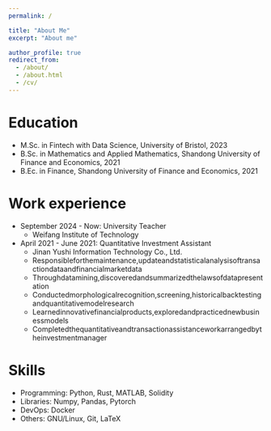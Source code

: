 ```yaml
---
permalink: /

title: "About Me"
excerpt: "About me"

author_profile: true
redirect_from:
  - /about/
  - /about.html
  - /cv/
---
```


Education
======
* M.Sc. in Fintech with Data Science, University of Bristol, 2023
* B.Sc. in Mathematics and Applied Mathematics, Shandong University of Finance and Economics, 2021
* B.Ec. in Finance, Shandong University of Finance and Economics, 2021


Work experience
======
* September 2024 - Now: University Teacher
  * Weifang Institute of Technology
* April 2021 - June 2021: Quantitative Investment Assistant
  * Jinan Yushi Information Technology Co., Ltd.
  * Responsibleforthemaintenance,updateandstatisticalanalysisoftransactiondataandfinancialmarketdata
  * Throughdatamining,discoveredandsummarizedthelawsofdatapresentation
  * Conductedmorphologicalrecognition,screening,historicalbacktestingandquantitativemodelresearch
  * Learnedinnovativefinancialproducts,exploredandpracticednewbusinessmodels
  * Completedthequantitativeandtransactionassistanceworkarrangedbytheinvestmentmanager



Skills
======
* Programming: Python, Rust, MATLAB, Solidity
* Libraries: Numpy, Pandas, Pytorch
* DevOps: Docker
* Others: GNU/Linux, Git, LaTeX
